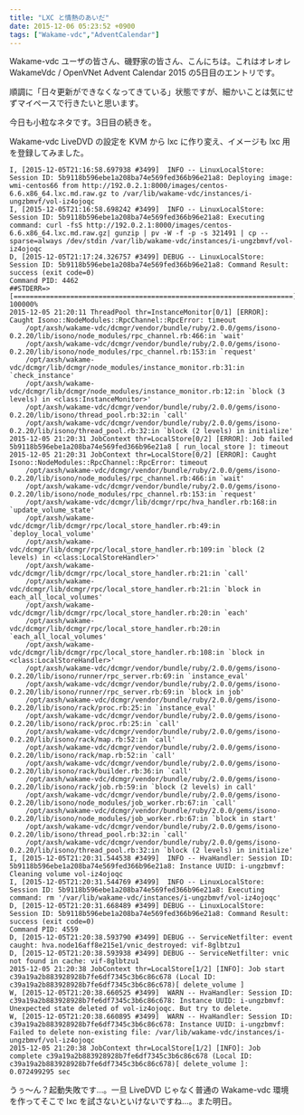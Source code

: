 ```yaml
---
title: "LXC と情熱のあいだ"
date: 2015-12-06 05:23:52 +0900
tags: ["Wakame-vdc","AdventCalendar"]
---
```


Wakame-vdc ユーザの皆さん、磯野家の皆さん、こんにちは。これはオレオレ WakameVdc / OpenVNet Advent Calendar 2015 の5日目のエントリです。

順調に「日々更新ができなくなってきている」状態ですが、細かいことは気にせずマイペースで行きたいと思います。

今日も小粒なネタです。3日目の続きを。

<!--more-->

Wakame-vdc LiveDVD の設定を KVM から lxc に作り変え、イメージも lxc 用を登録してみました。

    I, [2015-12-05T21:16:58.697938 #3499]  INFO -- LinuxLocalStore: Session ID: 5b9118b596ebe1a208ba74e569fed366b96e21a8: Deploying image: wmi-centos66 from http://192.0.2.1:8000/images/centos-6.6.x86_64.lxc.md.raw.gz to /var/lib/wakame-vdc/instances/i-ungzbmvf/vol-iz4ojoqc
    I, [2015-12-05T21:16:58.698242 #3499]  INFO -- LinuxLocalStore: Session ID: 5b9118b596ebe1a208ba74e569fed366b96e21a8: Executing command: curl -fsS http://192.0.2.1:8000/images/centos-6.6.x86_64.lxc.md.raw.gz| gunzip | pv -W -f -p -s 321491 | cp --sparse=always /dev/stdin /var/lib/wakame-vdc/instances/i-ungzbmvf/vol-iz4ojoqc
    D, [2015-12-05T21:17:24.326757 #3499] DEBUG -- LinuxLocalStore: Session ID: 5b9118b596ebe1a208ba74e569fed366b96e21a8: Command Result: success (exit code=0)
    Command PID: 4462
    ##STDERR=>
    [=====================================================================] 100000%
    2015-12-05 21:20:11 ThreadPool thr=InstanceMonitor[0/1] [ERROR]: Caught Isono::NodeModules::RpcChannel::RpcError: timeout
    	/opt/axsh/wakame-vdc/dcmgr/vendor/bundle/ruby/2.0.0/gems/isono-0.2.20/lib/isono/node_modules/rpc_channel.rb:466:in `wait'
    	/opt/axsh/wakame-vdc/dcmgr/vendor/bundle/ruby/2.0.0/gems/isono-0.2.20/lib/isono/node_modules/rpc_channel.rb:153:in `request'
    	/opt/axsh/wakame-vdc/dcmgr/lib/dcmgr/node_modules/instance_monitor.rb:31:in `check_instance'
    	/opt/axsh/wakame-vdc/dcmgr/lib/dcmgr/node_modules/instance_monitor.rb:12:in `block (3 levels) in <class:InstanceMonitor>'
    	/opt/axsh/wakame-vdc/dcmgr/vendor/bundle/ruby/2.0.0/gems/isono-0.2.20/lib/isono/thread_pool.rb:32:in `call'
    	/opt/axsh/wakame-vdc/dcmgr/vendor/bundle/ruby/2.0.0/gems/isono-0.2.20/lib/isono/thread_pool.rb:32:in `block (2 levels) in initialize'
    2015-12-05 21:20:31 JobContext thr=LocalStore[0/2] [ERROR]: Job failed 5b9118b596ebe1a208ba74e569fed366b96e21a8 [ run_local_store ]: timeout
    2015-12-05 21:20:31 JobContext thr=LocalStore[0/2] [ERROR]: Caught Isono::NodeModules::RpcChannel::RpcError: timeout
    	/opt/axsh/wakame-vdc/dcmgr/vendor/bundle/ruby/2.0.0/gems/isono-0.2.20/lib/isono/node_modules/rpc_channel.rb:466:in `wait'
    	/opt/axsh/wakame-vdc/dcmgr/vendor/bundle/ruby/2.0.0/gems/isono-0.2.20/lib/isono/node_modules/rpc_channel.rb:153:in `request'
    	/opt/axsh/wakame-vdc/dcmgr/lib/dcmgr/rpc/hva_handler.rb:168:in `update_volume_state'
    	/opt/axsh/wakame-vdc/dcmgr/lib/dcmgr/rpc/local_store_handler.rb:49:in `deploy_local_volume'
    	/opt/axsh/wakame-vdc/dcmgr/lib/dcmgr/rpc/local_store_handler.rb:109:in `block (2 levels) in <class:LocalStoreHandler>'
    	/opt/axsh/wakame-vdc/dcmgr/lib/dcmgr/rpc/local_store_handler.rb:21:in `call'
    	/opt/axsh/wakame-vdc/dcmgr/lib/dcmgr/rpc/local_store_handler.rb:21:in `block in each_all_local_volumes'
    	/opt/axsh/wakame-vdc/dcmgr/lib/dcmgr/rpc/local_store_handler.rb:20:in `each'
    	/opt/axsh/wakame-vdc/dcmgr/lib/dcmgr/rpc/local_store_handler.rb:20:in `each_all_local_volumes'
    	/opt/axsh/wakame-vdc/dcmgr/lib/dcmgr/rpc/local_store_handler.rb:108:in `block in <class:LocalStoreHandler>'
    	/opt/axsh/wakame-vdc/dcmgr/vendor/bundle/ruby/2.0.0/gems/isono-0.2.20/lib/isono/runner/rpc_server.rb:69:in `instance_eval'
    	/opt/axsh/wakame-vdc/dcmgr/vendor/bundle/ruby/2.0.0/gems/isono-0.2.20/lib/isono/runner/rpc_server.rb:69:in `block in job'
    	/opt/axsh/wakame-vdc/dcmgr/vendor/bundle/ruby/2.0.0/gems/isono-0.2.20/lib/isono/rack/proc.rb:25:in `instance_eval'
    	/opt/axsh/wakame-vdc/dcmgr/vendor/bundle/ruby/2.0.0/gems/isono-0.2.20/lib/isono/rack/proc.rb:25:in `call'
    	/opt/axsh/wakame-vdc/dcmgr/vendor/bundle/ruby/2.0.0/gems/isono-0.2.20/lib/isono/rack/map.rb:52:in `call'
    	/opt/axsh/wakame-vdc/dcmgr/vendor/bundle/ruby/2.0.0/gems/isono-0.2.20/lib/isono/rack/map.rb:52:in `call'
    	/opt/axsh/wakame-vdc/dcmgr/vendor/bundle/ruby/2.0.0/gems/isono-0.2.20/lib/isono/rack/builder.rb:36:in `call'
    	/opt/axsh/wakame-vdc/dcmgr/vendor/bundle/ruby/2.0.0/gems/isono-0.2.20/lib/isono/rack/job.rb:59:in `block (2 levels) in call'
    	/opt/axsh/wakame-vdc/dcmgr/vendor/bundle/ruby/2.0.0/gems/isono-0.2.20/lib/isono/node_modules/job_worker.rb:67:in `call'
    	/opt/axsh/wakame-vdc/dcmgr/vendor/bundle/ruby/2.0.0/gems/isono-0.2.20/lib/isono/node_modules/job_worker.rb:67:in `block in start'
    	/opt/axsh/wakame-vdc/dcmgr/vendor/bundle/ruby/2.0.0/gems/isono-0.2.20/lib/isono/thread_pool.rb:32:in `call'
    	/opt/axsh/wakame-vdc/dcmgr/vendor/bundle/ruby/2.0.0/gems/isono-0.2.20/lib/isono/thread_pool.rb:32:in `block (2 levels) in initialize'
    I, [2015-12-05T21:20:31.544538 #3499]  INFO -- HvaHandler: Session ID: 5b9118b596ebe1a208ba74e569fed366b96e21a8: Instance UUID: i-ungzbmvf: Cleaning volume vol-iz4ojoqc
    I, [2015-12-05T21:20:31.544769 #3499]  INFO -- LinuxLocalStore: Session ID: 5b9118b596ebe1a208ba74e569fed366b96e21a8: Executing command: rm '/var/lib/wakame-vdc/instances/i-ungzbmvf/vol-iz4ojoqc'
    D, [2015-12-05T21:20:31.668489 #3499] DEBUG -- LinuxLocalStore: Session ID: 5b9118b596ebe1a208ba74e569fed366b96e21a8: Command Result: success (exit code=0)
    Command PID: 4559
    D, [2015-12-05T21:20:38.593790 #3499] DEBUG -- ServiceNetfilter: event caught: hva.node16aff8e215e1/vnic_destroyed: vif-8glbtzu1
    D, [2015-12-05T21:20:38.593938 #3499] DEBUG -- ServiceNetfilter: vnic not found in cache: vif-8glbtzu1
    2015-12-05 21:20:38 JobContext thr=LocalStore[1/2] [INFO]: Job start c39a19a2b883928928b7fe6df7345c3b6c86c678 (Local ID: c39a19a2b883928928b7fe6df7345c3b6c86c678)[ delete_volume ]
    W, [2015-12-05T21:20:38.660525 #3499]  WARN -- HvaHandler: Session ID: c39a19a2b883928928b7fe6df7345c3b6c86c678: Instance UUID: i-ungzbmvf: Unexpected state deleted of vol-iz4ojoqc. But try to delete.
    W, [2015-12-05T21:20:38.660895 #3499]  WARN -- HvaHandler: Session ID: c39a19a2b883928928b7fe6df7345c3b6c86c678: Instance UUID: i-ungzbmvf: Failed to delete non-existing file: /var/lib/wakame-vdc/instances/i-ungzbmvf/vol-iz4ojoqc
    2015-12-05 21:20:38 JobContext thr=LocalStore[1/2] [INFO]: Job complete c39a19a2b883928928b7fe6df7345c3b6c86c678 (Local ID: c39a19a2b883928928b7fe6df7345c3b6c86c678)[ delete_volume ]: 0.072499295 sec

うぅ〜ん？起動失敗です…。一旦 LiveDVD じゃなく普通の Wakame-vdc 環境を作ってそこで lxc を試さないといけないですね…。また明日。

